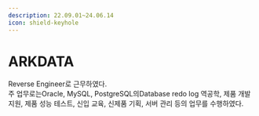 ```yaml
---
description: 22.09.01~24.06.14
icon: shield-keyhole
---
```


# ARKDATA

Reverse Engineer로 근무하였다.\
&#x20;주 업무로는Oracle, MySQL, PostgreSQL의Database redo log 역공학, 제품 개발 지원, 제품 성능 테스트, 신입 교육, 신제품 기획, 서버 관리 등의 업무를 수행하였다.
